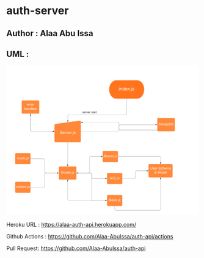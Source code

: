 # auth-server

## Author : Alaa Abu Issa 


## UML :

<img src="./src/Flowchartlab7 (1).png" />


Heroku URL : https://alaa-auth-api.herokuapp.com/

Github Actions : https://github.com/Alaa-AbuIssa/auth-api/actions

Pull Request: https://github.com/Alaa-AbuIssa/auth-api


